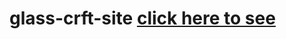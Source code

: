 # glass-crft-site <a href="https://yuvarajchandirasekaran.github.io/glass-crft-site/">click here to see</a>

